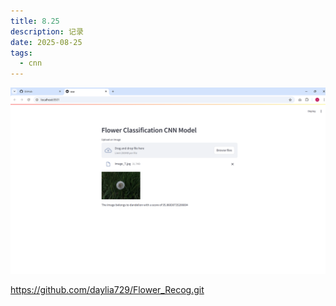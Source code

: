 ```yaml
---
title: 8.25
description: 记录
date: 2025-08-25
tags:
  - cnn
---
```


<img src="/public/8.25.png">

https://github.com/daylia729/Flower_Recog.git